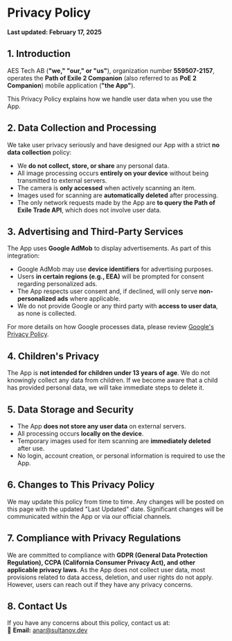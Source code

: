 # Privacy Policy 

**Last updated: February 17, 2025**  

## 1. Introduction

AES Tech AB (**"we," "our," or "us"**), organization number **559507-2157**, operates the **Path of Exile 2 Companion** (also referred to as **PoE 2 Companion**) mobile application (**"the App"**).  

This Privacy Policy explains how we handle user data when you use the App. 

## 2. Data Collection and Processing  

We take user privacy seriously and have designed our App with a strict **no data collection** policy:  

- We **do not collect, store, or share** any personal data.  
- All image processing occurs **entirely on your device** without being transmitted to external servers.  
- The camera is **only accessed** when actively scanning an item.  
- Images used for scanning are **automatically deleted** after processing.  
- The only network requests made by the App are **to query the Path of Exile Trade API**, which does not involve user data.  

## 3. Advertising and Third-Party Services  

The App uses **Google AdMob** to display advertisements. As part of this integration:  

- Google AdMob may use **device identifiers** for advertising purposes.  
- Users **in certain regions (e.g., EEA)** will be prompted for consent regarding personalized ads.  
- The App respects user consent and, if declined, will only serve **non-personalized ads** where applicable.  
- We do not provide Google or any third party with **access to user data**, as none is collected.  

For more details on how Google processes data, please review [Google's Privacy Policy](https://policies.google.com/privacy).  

## 4. Children's Privacy  

The App is **not intended for children under 13 years of age**. We do not knowingly collect any data from children. If we become aware that a child has provided personal data, we will take immediate steps to delete it.  

## 5. Data Storage and Security  

- The App **does not store any user data** on external servers.  
- All processing occurs **locally on the device**.  
- Temporary images used for item scanning are **immediately deleted** after use.  
- No login, account creation, or personal information is required to use the App.  

## 6. Changes to This Privacy Policy  

We may update this policy from time to time. Any changes will be posted on this page with the updated "Last Updated" date. Significant changes will be communicated within the App or via our official channels.  

## 7. Compliance with Privacy Regulations  

We are committed to compliance with **GDPR (General Data Protection Regulation), CCPA (California Consumer Privacy Act), and other applicable privacy laws**. As the App does not collect user data, most provisions related to data access, deletion, and user rights do not apply. However, users can reach out if they have any privacy concerns.  

## 8. Contact Us  

If you have any concerns about this policy, contact us at:  
📧 **Email:** [anar@sultanov.dev](mailto:anar@sultanov.dev)  
